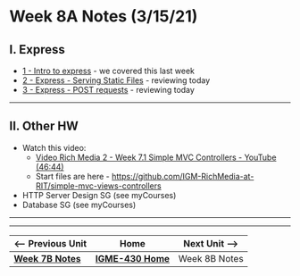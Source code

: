 # Week 8A Notes (3/15/21)

## I. Express
- [1 - Intro to express](../express/1-express-intro.md) - we covered this last week
- [2 - Express - Serving Static Files](../express/2-express-serving-static-files.md) - reviewing today
- [3 - Express - POST requests](../express/3-express-post-requests.md) - reviewing today

<hr>

## II. Other HW
- Watch this video:
  - [Video Rich Media 2 - Week 7.1 Simple MVC Controllers - YouTube (46:44)](https://www.youtube.com/watch?v=JthuX0jkFb0)
  - Start files are here - https://github.com/IGM-RichMedia-at-RIT/simple-mvc-views-controllers
- HTTP Server Design SG (see myCourses)
- Database SG (see myCourses)




<hr><hr>

| <-- Previous Unit | Home | Next Unit -->
| --- | --- | --- 
| [**Week 7B Notes**](7B.md)   |  [**IGME-430 Home**](../README.md) | Week 8B Notes
